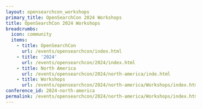 ```yaml
---
layout: opensearchcon_workshops
primary_title: OpenSearchCon 2024 Workshops
title: OpenSearchCon 2024 Workshops
breadcrumbs:
  icon: community
  items:
    - title: OpenSearchCon
      url: /events/opensearchcon/index.html
    - title: '2024'
      url: /events/opensearchcon/2024/index.html
    - title: North America
      url: /events/opensearchcon/2024/north-america/inde.html
    - title: Workshops
      url: /events/opensearchcon/2024/north-america/Workshops/index.html
conference_id: 2024-north-america
permalink: /events/opensearchcon/2024/north-america/Workshops/index.html
---
```


